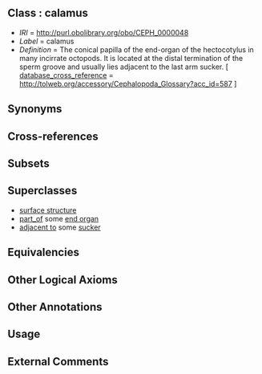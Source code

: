 
## Class : calamus

 * *IRI* = http://purl.obolibrary.org/obo/CEPH_0000048
 * *Label* = calamus
 * *Definition* = The conical papilla of the end-organ of the hectocotylus in many incirrate octopods. It is located at the distal termination of the sperm groove and usually lies adjacent to the last arm sucker. [ [database_cross_reference](../../ef/oboInOwl#hasDbXref.md) = http://tolweb.org/accessory/Cephalopoda_Glossary?acc_id=587 ]

## Synonyms


## Cross-references


## Subsets


## Superclasses

 * [surface structure](../../UBERON/02/UBERON_0003102.md)
 * [part_of](../../BFO/50/BFO_0000050.md) some [end organ](../../CEPH/98/CEPH_0000098.md)
 * [adjacent to](../../ceph#adjacent/to/ceph#adjacent_to.md) some [sucker](../../CEPH/48/CEPH_0000248.md)

## Equivalencies


## Other Logical Axioms


## Other Annotations


## Usage


## External Comments

